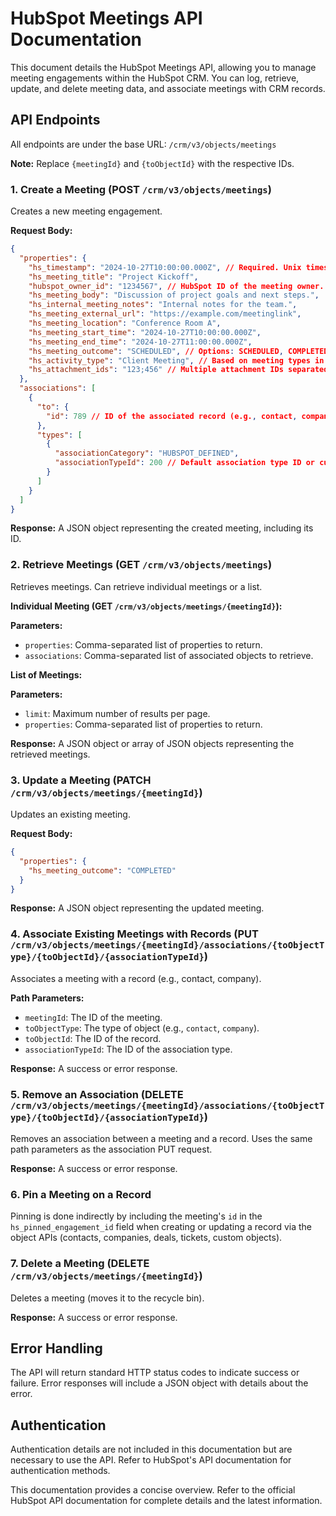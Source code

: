 # HubSpot Meetings API Documentation

This document details the HubSpot Meetings API, allowing you to manage meeting engagements within the HubSpot CRM.  You can log, retrieve, update, and delete meeting data, and associate meetings with CRM records.

## API Endpoints

All endpoints are under the base URL: `/crm/v3/objects/meetings`

**Note:**  Replace `{meetingId}` and `{toObjectId}` with the respective IDs.


### 1. Create a Meeting (POST `/crm/v3/objects/meetings`)

Creates a new meeting engagement.

**Request Body:**

```json
{
  "properties": {
    "hs_timestamp": "2024-10-27T10:00:00.000Z", // Required. Unix timestamp in milliseconds or UTC format. Defaults to hs_meeting_start_time if missing.
    "hs_meeting_title": "Project Kickoff",
    "hubspot_owner_id": "1234567", // HubSpot ID of the meeting owner.
    "hs_meeting_body": "Discussion of project goals and next steps.",
    "hs_internal_meeting_notes": "Internal notes for the team.",
    "hs_meeting_external_url": "https://example.com/meetinglink",
    "hs_meeting_location": "Conference Room A",
    "hs_meeting_start_time": "2024-10-27T10:00:00.000Z",
    "hs_meeting_end_time": "2024-10-27T11:00:00.000Z",
    "hs_meeting_outcome": "SCHEDULED", // Options: SCHEDULED, COMPLETED, RESCHEDULED, NO_SHOW, CANCELED
    "hs_activity_type": "Client Meeting", // Based on meeting types in your HubSpot account.
    "hs_attachment_ids": "123;456" // Multiple attachment IDs separated by semicolons.
  },
  "associations": [
    {
      "to": {
        "id": 789 // ID of the associated record (e.g., contact, company).
      },
      "types": [
        {
          "associationCategory": "HUBSPOT_DEFINED",
          "associationTypeId": 200 // Default association type ID or custom ID.
        }
      ]
    }
  ]
}
```

**Response:**  A JSON object representing the created meeting, including its ID.

### 2. Retrieve Meetings (GET `/crm/v3/objects/meetings`)

Retrieves meetings.  Can retrieve individual meetings or a list.

**Individual Meeting (GET `/crm/v3/objects/meetings/{meetingId}`):**

**Parameters:**

* `properties`: Comma-separated list of properties to return.
* `associations`: Comma-separated list of associated objects to retrieve.

**List of Meetings:**

**Parameters:**

* `limit`: Maximum number of results per page.
* `properties`: Comma-separated list of properties to return.


**Response:** A JSON object or array of JSON objects representing the retrieved meetings.


### 3. Update a Meeting (PATCH `/crm/v3/objects/meetings/{meetingId}`)

Updates an existing meeting.

**Request Body:**

```json
{
  "properties": {
    "hs_meeting_outcome": "COMPLETED"
  }
}
```

**Response:** A JSON object representing the updated meeting.


### 4. Associate Existing Meetings with Records (PUT `/crm/v3/objects/meetings/{meetingId}/associations/{toObjectType}/{toObjectId}/{associationTypeId}`)

Associates a meeting with a record (e.g., contact, company).

**Path Parameters:**

* `meetingId`: The ID of the meeting.
* `toObjectType`: The type of object (e.g., `contact`, `company`).
* `toObjectId`: The ID of the record.
* `associationTypeId`: The ID of the association type.

**Response:**  A success or error response.


### 5. Remove an Association (DELETE `/crm/v3/objects/meetings/{meetingId}/associations/{toObjectType}/{toObjectId}/{associationTypeId}`)

Removes an association between a meeting and a record.  Uses the same path parameters as the association PUT request.

**Response:** A success or error response.


### 6. Pin a Meeting on a Record

Pinning is done indirectly by including the meeting's `id` in the `hs_pinned_engagement_id` field when creating or updating a record via the object APIs (contacts, companies, deals, tickets, custom objects).


### 7. Delete a Meeting (DELETE `/crm/v3/objects/meetings/{meetingId}`)

Deletes a meeting (moves it to the recycle bin).

**Response:** A success or error response.


## Error Handling

The API will return standard HTTP status codes to indicate success or failure.  Error responses will include a JSON object with details about the error.


## Authentication

Authentication details are not included in this documentation but are necessary to use the API.  Refer to HubSpot's API documentation for authentication methods.


This documentation provides a concise overview.  Refer to the official HubSpot API documentation for complete details and the latest information.
